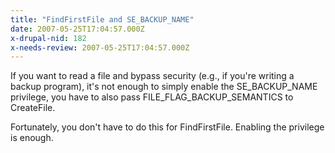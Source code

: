```yaml
---
title: "FindFirstFile and SE_BACKUP_NAME"
date: 2007-05-25T17:04:57.000Z
x-drupal-nid: 182
x-needs-review: 2007-05-25T17:04:57.000Z
---
```

If you want to read a file and bypass security (e.g., if you're writing a backup program), it's not enough to simply enable the SE_BACKUP_NAME privilege, you have to also pass FILE_FLAG_BACKUP_SEMANTICS to CreateFile.

Fortunately, you don't have to do this for FindFirstFile. Enabling the privilege is enough.
